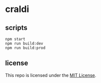 # craldi

## scripts

```shell
npm start
npm run build:dev
npm run build:prod
```

## license

This repo is licensed under the [MIT License](LICENSE).